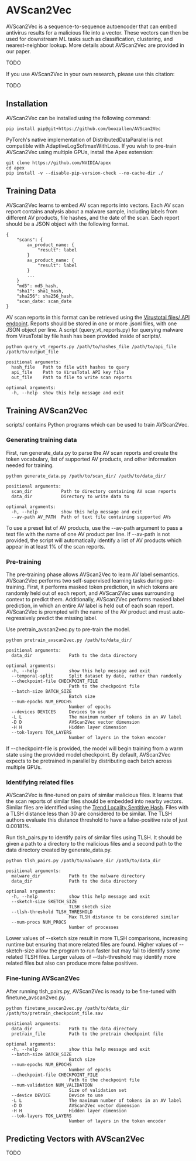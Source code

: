 # AVScan2Vec

AVScan2Vec is a sequence-to-sequence autoencoder that can embed antivirus results for a malicious file into a vector. These vectors can then be used for downstream ML tasks such as classification, clustering, and nearest-neighbor lookup. More details about AVScan2Vec are provided in our paper.

TODO


If you use AVScan2Vec in your own research, please use this citation:

TODO


## Installation

AVScan2Vec can be installed using the following command:
```
pip install pip@git+https://github.com/boozallen/AVScan2Vec
```

PyTorch's native implementation of DistributedDataParallel is not compatible with AdaptiveLogSoftmaxWithLoss. If you wish to pre-train AVScan2Vec using multiple GPUs, install the Apex extension:

```
git clone https://github.com/NVIDIA/apex
cd apex
pip install -v --disable-pip-version-check --no-cache-dir ./
```


## Training Data

AVScan2Vec learns to embed AV scan reports into vectors. Each AV scan report contains analysis about a malware sample, including labels from different AV products, file hashes, and the date of the scan. Each report should be a JSON object with the following format.

```
{
    "scans": {
        av_product_name: {
            "result": label
        }
        av_product_name: {
            "result": label
        }
        ...
    }
    "md5": md5_hash,
    "sha1": sha1_hash,
    "sha256": sha256_hash,
    "scan_date: scan_date
}
```

AV scan reports in this format can be retrieved using the [Virustotal files/ API endpoint](https://developers.virustotal.com/reference/file-info). Reports should be stored in one or more .jsonl files, with one JSON object per line. A script (query_vt_reports.py) for querying malware from VirusTotal by file hash has been provided inside of scripts/.

```
python query_vt_reports.py /path/to/hashes_file /path/to/api_file /path/to/output_file

positional arguments:
  hash_file   Path to file with hashes to query
  api_file    Path to VirusTotal API key file
  out_file    Path to file to write scan reports

optional arguments:
  -h, --help  show this help message and exit
```


## Training AVScan2Vec

scripts/ contains Python programs which can be used to train AVScan2Vec.

### Generating training data

First, run generate_data.py to parse the AV scan reports and create the token vocabulary, list of supported AV products, and other information needed for training.

```
python generate_data.py /path/to/scan_dir/ /path/to/data_dir/

positional arguments:
  scan_dir           Path to directory containing AV scan reports
  data_dir           Directory to write data to

optional arguments:
  -h, --help         show this help message and exit
  --av-path AV_PATH  Path of text file containing supported AVs
```

To use a preset list of AV products, use the --av-path argument to pass a text file with the name of one AV product per line. If --av-path is not provided, the script will automatically identify a list of AV products which appear in at least 1% of the scan reports.


### Pre-training

The pre-training phase allows AVScan2Vec to learn AV label semantics. AVScan2Vec performs two self-supervised learning tasks during pre-training. First, it performs masked token prediction, in which tokens are randomly held out of each report, and AVScan2Vec uses surrounding context to predict them. Additionally, AVScan2Vec performs masked label prediction, in which an entire AV label is held out of each scan report. AVScan2Vec is prompted with the name of the AV product and must auto-regressively predict the missing label.

Use pretrain_avscan2vec.py to pre-train the model. 

```
python pretrain_avscan2vec.py /path/to/data_dir/

positional arguments:
  data_dir              Path to the data directory

optional arguments:
  -h, --help            show this help message and exit
  --temporal-split      Split dataset by date, rather than randomly
  --checkpoint-file CHECKPOINT_FILE
                        Path to the checkpoint file
  --batch-size BATCH_SIZE
                        Batch size
  --num-epochs NUM_EPOCHS
                        Number of epochs
  --devices DEVICES     Devices to use
  -L L                  The maximum number of tokens in an AV label
  -D D                  AVScan2Vec vector dimension
  -H H                  Hidden layer dimension
  --tok-layers TOK_LAYERS
                        Number of layers in the token encoder
```

If --checkpoint-file is provided, the model will begin training from a warm state using the provided model checkpoint. By default, AVScan2Vec expects to be pretrained in parallel by distributing each batch across multiple GPUs.


### Identifying related files

AVScan2Vec is fine-tuned on pairs of similar malicious files. It learns that the scan reports of similar files should be embedded into nearby vectors. Similar files are identified using the [Trend Locality Sentitive Hash](https://github.com/trendmicro/tlsh). Files with a TLSH distance less than 30 are considered to be similar. The TLSH authors evaluate this distance threshold to have a false-positive rate of just 0.00181%.

Run tlsh_pairs.py to identify pairs of similar files using TLSH. It should be given a path to a directory to the malicious files and a second path to the data directory created by generate_data.py.

```
python tlsh_pairs.py /path/to/malware_dir /path/to/data_dir

positional arguments:
  malware_dir           Path to the malware directory
  data_dir              Path to the data directory

optional arguments:
  -h, --help            show this help message and exit
  --sketch-size SKETCH_SIZE
                        TLSH sketch size
  --tlsh-threshold TLSH_THRESHOLD
                        Max TLSH distance to be considered similar
  --num-procs NUM_PROCS
                        Number of processes
```

Lower values of --sketch size result in more TLSH comparisons, increasing runtime but ensuring that more related files are found. Higher values of --sketch-size allow the program to run faster but may fail to identify some related TLSH files. Larger values of --tlsh-threshold may identify more related files but also can produce more false positives.


### Fine-tuning AVScan2Vec

After running tlsh_pairs.py, AVScan2Vec is ready to be fine-tuned with finetune_avscan2vec.py.


```
python finetune_avscan2vec.py /path/to/data_dir /path/to/pretrain_checkpoint_file.sav

positional arguments:
  data_dir              Path to the data directory
  pretrain_file         Path to the pretrain checkpoint file

optional arguments:
  -h, --help            show this help message and exit
  --batch-size BATCH_SIZE
                        Batch size
  --num-epochs NUM_EPOCHS
                        Number of epochs
  --checkpoint-file CHECKPOINT_FILE
                        Path to the checkpoint file
  --num-validation NUM_VALIDATION
                        Size of validation set
  --device DEVICE       Device to use
  -L L                  The maximum number of tokens in an AV label
  -D D                  AVScan2Vec vector dimension
  -H H                  Hidden layer dimension
  --tok-layers TOK_LAYERS
                        Number of layers in the token encoder
```


## Predicting Vectors with AVScan2Vec

TODO
